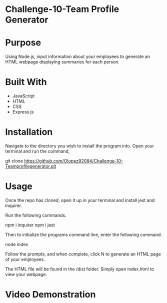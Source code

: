 # Challenge-10-Team Profile Generator
# Purpose
Using Node.js, input information about your employees to generate an HTML webpage displaying summaries for each person.
# Built With
* JavaScript
* HTML
* CSS
* Express.js
# Installation
Navigate to the directory you wish to install the program into. Open your terminal and run the command,

git clone https://github.com/Olopez92084/Challenge-10-Teamprofilegenerator.git
# Usage
Once the repo has cloned, open it up in your terminal and install jest and inquirer.

Run the following commands.

npm i inquirer
npm i jest

Then to initialize the programs command line, enter the following command.

node index

Follow the prompts, and when complete, click N to generate an HTML page of your employees.

The HTML file will be found in the /dist folder. Simply open index.html to view your webpage.

# Video Demonstration
